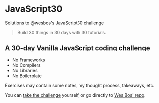 # JavaScript30
Solutions to @wesbos's JavaScript30 challenge
> Build 30 things in 30 days with 30 tutorials.

## A 30-day Vanilla JavaScript coding challenge
* No Frameworks
* No Compilers
* No Libraries
* No Boilerplate

Exercises may contain some notes, my thought process, takeaways, etc.

You can [take the challenge](https://javascript30.com/) yourself, or go directly to [Wes Bos' repo](https://github.com/wesbos/JavaScript30).
